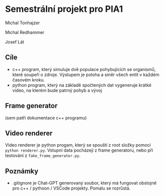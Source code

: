 # Semestrální projekt pro PIA1

Michal Tonhajzer

Michal Redhammer

Josef Lát

## Cíle

- c++ program, který simuluje dvě populace pohybujících se organismů, které soupeří o zdroje. Výstupem je poloha a směr všech entit v každém časovém kroku.
- python program, který na základě spočtených dat vygeneruje krátké video, na kterém bude patrný pohyb a vývoj

## Frame generator

(sem patří dokumentace c++ programu)

## Video renderer

Video renderer je python progam, který se spouští z root složky pomocí `python renderer.py`. Vstupní data pocházejí z frame generatoru, nebo při testování z `fake_frame_generator.py`.

## Poznámky
- .gitignore je Chat-GPT generovaný soubor, který má fungovat obstojně pro c++ / pythoon / VSCode projekty. Pomalu se rozrůstá.